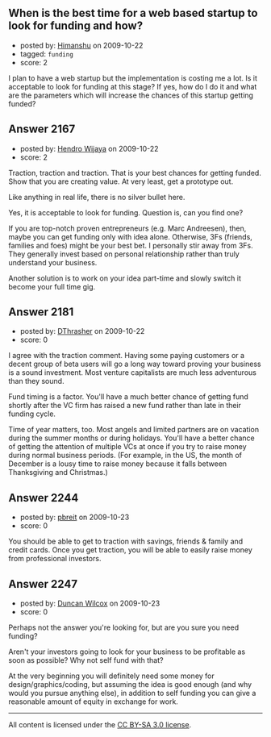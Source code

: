 ## When is the best time for a web based startup to look for funding and how?

- posted by: [Himanshu](https://stackexchange.com/users/-1/1064-himanshu) on 2009-10-22
- tagged: `funding`
- score: 2

I plan to have a web startup but the implementation is costing me a lot. Is it acceptable to look for funding at this stage? If yes, how do I do it and what are the parameters which will increase the chances of this startup getting funded?


## Answer 2167

- posted by: [Hendro Wijaya](https://stackexchange.com/users/-1/115-hendro-wijaya) on 2009-10-22
- score: 2

Traction, traction and traction. That is your best chances for getting funded. Show that you are creating value. At very least, get a prototype out. 

Like anything in real life, there is no silver bullet here.

Yes, it is acceptable to look for funding. Question is, can you find one?

If you are top-notch proven entrepreneurs (e.g. Marc Andreesen), then, maybe you can get funding only with idea alone. Otherwise, 3Fs (friends, families and foes) might be your best bet. I personally stir away from 3Fs. They generally invest based on personal relationship rather than truly understand your business.

Another solution is to work on your idea part-time and slowly switch it become your full time gig.


## Answer 2181

- posted by: [DThrasher](https://stackexchange.com/users/-1/326-dthrasher) on 2009-10-22
- score: 0

I agree with the traction comment. Having some paying customers or a decent group of beta users will go a long way toward proving your business is a sound investment. Most venture capitalists are much less adventurous than they sound. 

Fund timing is a factor. You'll have a much better chance of getting fund shortly after the VC firm has raised a new fund rather than late in their funding cycle.

Time of year matters, too. Most angels and limited partners are on vacation during the summer months or during holidays. You'll have a better chance of getting the attention of multiple VCs at once if you try to raise money during normal business periods. (For example, in the US, the month of December is a lousy time to raise money because it falls between Thanksgiving and Christmas.)




## Answer 2244

- posted by: [pbreit](https://stackexchange.com/users/-1/239-pbreit) on 2009-10-23
- score: 0

You should be able to get to traction with savings, friends & family and credit cards. Once you get traction, you will be able to easily raise money from professional investors.


## Answer 2247

- posted by: [Duncan Wilcox](https://stackexchange.com/users/-1/869-duncan-wilcox) on 2009-10-23
- score: 0

Perhaps not the answer you're looking for, but are you sure you need funding?

Aren't your investors going to look for your business to be profitable as soon as possible? Why not self fund with that?

At the very beginning you will definitely need some money for design/graphics/coding, but assuming the idea is good enough (and why would you pursue anything else), in addition to self funding you can give a reasonable amount of equity in exchange for work.



---

All content is licensed under the [CC BY-SA 3.0 license](https://creativecommons.org/licenses/by-sa/3.0/).
